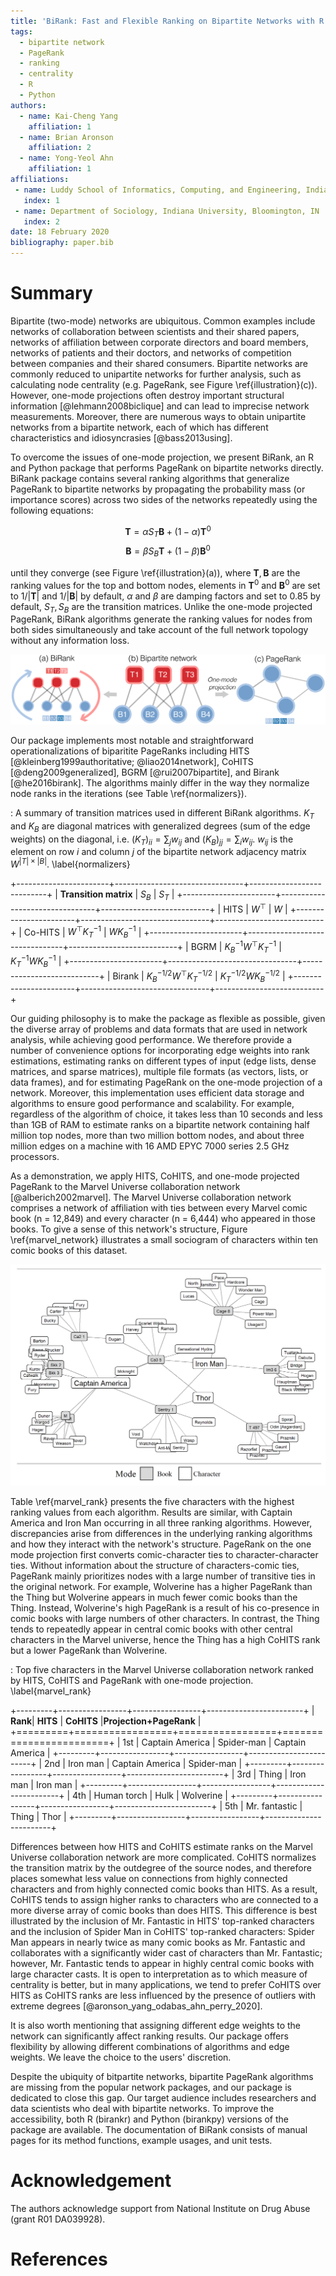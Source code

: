```yaml
---
title: 'BiRank: Fast and Flexible Ranking on Bipartite Networks with R and Python'
tags:
  - bipartite network
  - PageRank
  - ranking
  - centrality
  - R
  - Python
authors:
  - name: Kai-Cheng Yang
    affiliation: 1
  - name: Brian Aronson
    affiliation: 2
  - name: Yong-Yeol Ahn
    affiliation: 1
affiliations:
 - name: Luddy School of Informatics, Computing, and Engineering, Indiana University, Bloomington, IN
   index: 1
 - name: Department of Sociology, Indiana University, Bloomington, IN
   index: 2
date: 18 February 2020
bibliography: paper.bib
---
```


# Summary

Bipartite (two-mode) networks are ubiquitous.
Common examples include networks of collaboration between scientists and their shared papers, networks of affiliation between corporate directors and board members, networks of patients and their doctors, and networks of competition between companies and their shared consumers.
Bipartite networks are commonly reduced to unipartite networks for further analysis, such as calculating node centrality (e.g. PageRank, see Figure \ref{illustration}(c)).
However, one-mode projections often destroy important structural information [@lehmann2008biclique] and can lead to imprecise network measurements. Moreover, there are numerous ways to obtain unipartite networks from a bipartite network, each of which has different characteristics and idiosyncrasies [@bass2013using].

To overcome the issues of one-mode projection, we present BiRank, an R and Python package that performs PageRank on bipartite networks directly.
BiRank package contains several ranking algorithms that generalize PageRank to bipartite networks by propagating the probability mass (or importance scores) across two sides of the networks repeatedly using the following equations:

$$ \mathbf{T} = \alpha S_T \mathbf{B} + (1-\alpha)\mathbf{T}^0 $$
$$ \mathbf{B} = \beta S_B \mathbf{T} + (1-\beta)\mathbf{B}^0 $$

until they converge (see Figure \ref{illustration}(a)), where $\mathbf{T},\mathbf{B}$ are the ranking values for the top and bottom nodes, elements in $\mathbf{T}^0$ and $\mathbf{B}^0$ are set to $1/|\mathbf{T}|$ and $1/|\mathbf{B}|$ by default, $\alpha$ and $\beta$ are damping factors and set to 0.85 by default, $S_T, S_B$ are the transition matrices.
Unlike the one-mode projected PageRank, BiRank algorithms generate the ranking values for nodes from both sides simultaneously and take account of the full network topology without any information loss.

![(a) BiRank algorithms perform the ranking process on the bipartite networks directly and generate the ranking values for the top and bottom nodes simultaneously. (b) A bipartite network with three top nodes and four bottom nodes. (c) After the one-mode projection, a unipartite network of the bottom nodes is generated. PageRank can be performed to generate the ranking values of the bottom nodes. \label{illustration}](illustration.png) 

Our package implements most notable and straightforward operationalizations of biparitite PageRanks including HITS [@kleinberg1999authoritative; @liao2014network], CoHITS [@deng2009generalized], BGRM [@rui2007bipartite], and Birank [@he2016birank].
The algorithms mainly differ in the way they normalize node ranks in the iterations (see Table \ref{normalizers}).

: A summary of transition matrices used in different BiRank algorithms.
$K_T$ and $K_B$ are diagonal matrices with generalized degrees (sum of the edge weights) on the diagonal, i.e.  $(K_T)_{ii} = \sum_j w_{ij}$ and $(K_B)_{jj} = \sum_i w_{ij}$.
$w_{ij}$ is the element on row $i$ and column $j$ of the bipartite network adjacency matrix $W^{|T|\times |B|}$.  \label{normalizers}

+-----------------------+--------------------------------+---------------------------+
| **Transition matrix** | $S_B$                          | $S_T$                     |
+-----------------------+--------------------------------+---------------------------+
| HITS                  | $W^\top$                       | $W$                       |
+-----------------------+--------------------------------+---------------------------+
| Co-HITS               | $W^\top K_T^{-1}$              | $W K_B^{-1}$              |
+-----------------------+--------------------------------+---------------------------+
| BGRM                  | $K_B^{-1} W^\top K_T^{-1}$     | $K_T^{-1} W K_B^{-1}$     |
+-----------------------+--------------------------------+---------------------------+
| Birank                | $K_B^{-1/2} W^\top K_T^{-1/2}$ | $K_T^{-1/2} W K_B^{-1/2}$ |
+-----------------------+--------------------------------+---------------------------+

Our guiding philosophy is to make the package as flexible as possible, given the diverse array of problems and data formats that are used in network analysis, while achieving good performance.
We therefore provide a number of convenience options for incorporating edge weights into rank estimations, estimating ranks on different types of input (edge lists, dense matrices, and sparse matrices), multiple file formats (as vectors, lists, or data frames), and for estimating PageRank on the one-mode projection of a network.
Moreover, this implementation uses efficient data storage and algorithms to ensure good performance and scalability.
For example, regardless of the algorithm of choice, it takes less than 10 seconds and less than 1GB of RAM to estimate ranks on a bipartite network containing half million top nodes, more than two million bottom nodes, and about three million edges on a machine with 16 AMD EPYC 7000 series 2.5 GHz processors.

As a demonstration, we apply HITS, CoHITS, and one-mode projected PageRank to the Marvel Universe collaboration network  [@alberich2002marvel].
The Marvel Universe collaboration network comprises a network of affiliation with ties between every Marvel comic book (n = 12,849) and every character (n = 6,444) who appeared in those books. To give a sense of this network's structure, Figure \ref{marvel_network} illustrates a small sociogram of characters within ten comic books of this dataset.

![Sociogram of character-book ties within 10 comic books of the Marvel Universe collaboration network. \label{marvel_network}](marvel_network.png)

Table \ref{marvel_rank} presents the five characters with the highest ranking values from each algorithm.
Results are similar, with Captain America and Iron Man occurring in all three ranking algorithms. 
However, discrepancies arise from differences in the underlying ranking algorithms and how they interact with the network's structure. 
PageRank on the one mode projection first converts comic-character ties to character-character ties. Without information about the structure of characters-comic ties, PageRank mainly prioritizes nodes with a large number of transitive ties in the original network. For example, Wolverine has a higher PageRank than the Thing but Wolverine appears in much fewer comic books than the Thing. Instead, Wolverine's high PageRank is a result of his co-presence in comic books with large numbers of other characters. In contrast, the Thing tends to repeatedly appear in central comic books with other central characters in the Marvel universe, hence the Thing has a high CoHITS rank but a lower PageRank than Wolverine.


: Top five characters in the Marvel Universe collaboration network ranked by HITS, CoHITS and PageRank with one-mode projection. \label{marvel_rank}

+---------+-----------------+-----------------+------------------------+
| **Rank**| **HITS**        | **CoHITS**      |**Projection+PageRank** |
+=========+=================+=================+========================+
| 1st     | Captain America | Spider-man      | Captain America        |
+---------+-----------------+-----------------+------------------------+
| 2nd     | Iron man        | Captain America | Spider-man             |
+---------+-----------------+-----------------+------------------------+
| 3rd     | Thing           | Iron man        | Iron man               |
+---------+-----------------+-----------------+------------------------+
| 4th     | Human torch     | Hulk            | Wolverine              |
+---------+-----------------+-----------------+------------------------+
| 5th     | Mr. fantastic   | Thing           | Thor                   |
+---------+-----------------+-----------------+------------------------+

Differences between how HITS and CoHITS estimate ranks on the Marvel Universe collaboration network are more complicated. CoHITS normalizes the transition matrix by the outdegree of the source nodes, and therefore places somewhat less value on connections from highly connected characters and from highly connected comic books than HITS. As a result, CoHITS tends to assign higher ranks to characters who are connected to a more diverse array of comic books than does HITS. This difference is best illustrated by the inclusion of Mr. Fantastic in HITS' top-ranked characters and the inclusion of Spider Man in CoHITS' top-ranked characters: Spider Man appears in nearly twice as many comic books as Mr. Fantastic and collaborates with a significantly wider cast of characters than Mr. Fantastic; however, Mr. Fantastic tends to appear in highly central comic books with large character casts. It is open to interpretation as to which measure of centrality is better, but in many applications, we tend to prefer CoHITS over HITS as CoHITS ranks are less influenced by the presence of outliers with extreme degrees [@aronson_yang_odabas_ahn_perry_2020].

It is also worth mentioning that assigning different edge weights to the network can significantly affect ranking results.
Our package offers flexibility by allowing different combinations of algorithms and edge weights.
We leave the choice to the users' discretion.

Despite the ubiquity of bitpartite networks, bipartite PageRank algorithms are missing from the popular network packages, and our package is dedicated to close this gap. Our target audience includes researchers and data scientists who deal with bipartite networks. To improve the accessibility, both R (birankr) and Python (birankpy) versions of the package are available. The documentation of BiRank consists of manual pages for its method functions, example usages, and unit tests.

# Acknowledgement

The authors acknowledge support from National Institute on Drug Abuse (grant R01 DA039928).

# References
